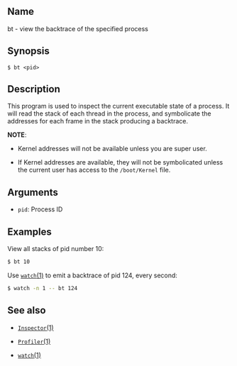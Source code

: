 ## Name

bt - view the backtrace of the specified process

## Synopsis

```**sh
$ bt <pid>
```

## Description

This program is used to inspect the current executable state of a process.
It will read the stack of each thread in the process, and symbolicate the
addresses for each frame in the stack producing a backtrace.

**NOTE**:

* Kernel addresses will not be available unless you are super user.

* If Kernel addresses are available, they will not be symbolicated unless
  the current user has access to the `/boot/Kernel` file.

## Arguments

* `pid`: Process ID

## Examples

View all stacks of pid number 10:

```sh
$ bt 10
```

Use [`watch`(1)](help://man/1/watch) to emit a backtrace of pid 124, every second:

```sh
$ watch -n 1 -- bt 124
```

## See also

* [`Inspector`(1)](help://man/1/Inspector)

* [`Profiler`(1)](help://man/1/Profiler)

* [`watch`(1)](help://man/1/watch)
